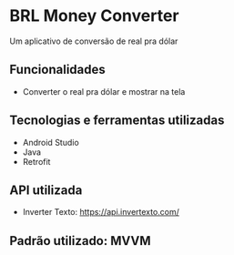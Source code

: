 # BRL Money Converter

Um aplicativo de conversão de real pra dólar

## Funcionalidades

- Converter o real pra dólar e mostrar na tela


## Tecnologias e ferramentas utilizadas
- Android Studio
- Java
- Retrofit

## API utilizada
- Inverter Texto: https://api.invertexto.com/

## Padrão utilizado: MVVM
